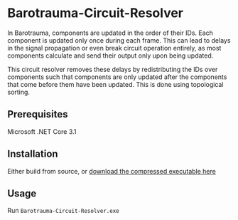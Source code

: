 # Barotrauma-Circuit-Resolver
In Barotrauma, components are updated in the order of their IDs. Each component is updated only once during each frame. This can lead to delays in the signal propagation or even break circuit operation entirely, as most components calculate and send their output only upon being updated. 

This circuit resolver removes these delays by redistributing the IDs over components such that components are only updated after the components that come before them have been updated. This is done using topological sorting.

## Prerequisites
Microsoft .NET Core 3.1

## Installation
Either build from source, or [download the compressed executable here](https://github.com/Jlobblet/Barotrauma-Circuit-Resolver/releases/tag/v1.0.0)

## Usage
Run `Barotrauma-Circuit-Resolver.exe`
